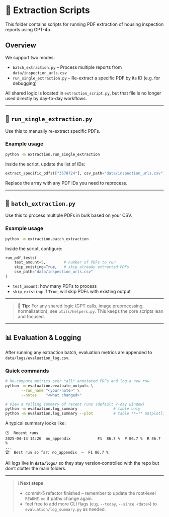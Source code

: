 # 🧾 Extraction Scripts

This folder contains scripts for running PDF extraction of housing inspection reports using GPT-4o.

## Overview

We support two modes:

- `batch_extraction.py` – Process multiple reports from `data/inspection_urls.csv`
- `run_single_extraction.py` – Re-extract a specific PDF by its ID (e.g. for debugging)

All shared logic is located in `extraction_script.py`, but that file is no longer used directly by day-to-day workflows.

---

## 📄 `run_single_extraction.py`

Use this to manually re-extract specific PDFs.

### Example usage

```bash
python -m extraction.run_single_extraction
```

Inside the script, update the list of IDs:

```python
extract_specific_pdfs(["3578724"], csv_path="data/inspection_urls.csv")
```

Replace the array with any PDF IDs you need to reprocess.

---

## 📂 `batch_extraction.py`

Use this to process multiple PDFs in bulk based on your CSV.

### Example usage

```bash
python -m extraction.batch_extraction
```

Inside the script, configure:

```python
run_pdf_tests(
    test_amount=5,        # number of PDFs to run
    skip_existing=True,   # skip already extracted PDFs
    csv_path="data/inspection_urls.csv"
)
```

- `test_amount`: how many PDFs to process
- `skip_existing`: if `True`, will skip PDFs with existing output

---

> 🔧 **Tip:** For any shared logic (GPT calls, image preprocessing, normalization), see `utils/helpers.py`. This keeps the core scripts lean and focused.


---

## 📊 Evaluation & Logging

After running any extraction batch, evaluation metrics are appended to `data/logs/evaluation_log.csv`.

### Quick commands

```bash
# Re‑compute metrics over *all* annotated PDFs and log a new row
python -m evaluation.evaluate_outputs \
       --run_name "<your-note>" \
       --notes    "<what changed>"

# View a rolling summary of recent runs (default 7‑day window)
python -m evaluation.log_summary                # table only
python -m evaluation.log_summary --plot         # table **+** matplotlib plot
```

A typical summary looks like:

```
🕑  Recent runs
2025‑04‑14 14:26  no_appendix            F1  86.7 %  P 86.7 %  R 86.7 %
...
🏆  Best run so far: no_appendix  –  F1 86.7 %
```

All logs live in **`data/logs/`** so they stay version‑controlled with the repo but don’t clutter the main folders.

---

> ℹ️  **Next steps**
>
> * commit‑5 refactor finished – remember to update the root‐level `README.md` if paths change again.
> * feel free to add more CLI flags (e.g. `--today`, `--since <date>`) to `evaluation/log_summary.py` as needed.

